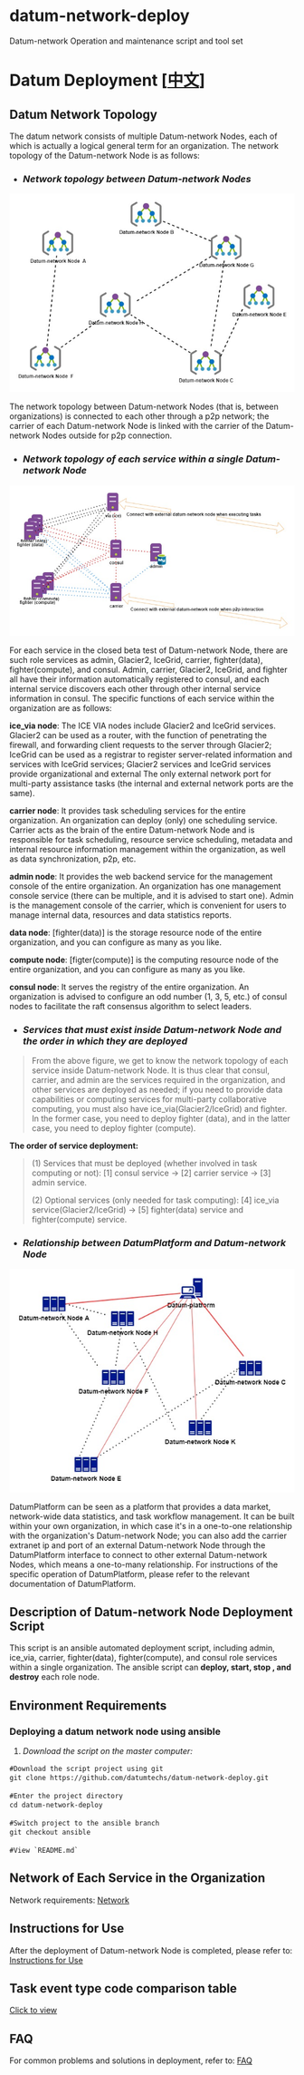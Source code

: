 # datum-network-deploy

Datum-network Operation and maintenance script and tool set

# Datum  Deployment [[中文](./README.md)]

## Datum Network Topology

The datum network consists of multiple Datum-network Nodes, each of which is actually a logical general term for an organization. The network topology of the Datum-network Node is as follows:

- ### *Network topology between Datum-network Nodes*

![organizations][OrganizationNetworkTopologyOfDatumNetworkNode]

The network topology between Datum-network Nodes (that is, between organizations) is connected to each other through a p2p network; the carrier of each Datum-network Node is linked with the carrier of the Datum-network Nodes outside for p2p connection.

- ### *Network topology of each service within a single Datum-network Node*

![inside organization][InternalServiceNetworkTopologyOfASingleDatumNetworkNode]

For each service in the closed beta test of Datum-network Node, there are such role services as admin, Glacier2, IceGrid, carrier, fighter(data), fighter(compute), and consul. Admin, carrier, Glacier2, IceGrid, and fighter all have their information automatically registered to consul, and each internal service discovers each other through other internal service information in consul. The specific functions of each service within the organization are as follows:

**ice_via node**: The ICE VIA nodes include Glacier2 and IceGrid services. Glacier2 can be used as a router, with the function of penetrating the firewall, and forwarding client requests to the server through Glacier2; IceGrid can be used as a registrar to register server-related information and services with IceGrid services; Glacier2 services and IceGrid services provide organizational and external The only external network port for multi-party assistance tasks (the internal and external network ports are the same).

**carrier node**: It provides task scheduling services for the entire organization. An organization can deploy (only) one scheduling service. Carrier acts as the brain of the entire Datum-network Node and is responsible for task scheduling, resource service scheduling, metadata and internal resource information management within the organization, as well as data synchronization, p2p, etc.

**admin node**: It provides the web backend service for the management console of the entire organization. An organization has one management console service (there can be multiple, and it is advised to start one). Admin is the management console of the carrier, which is convenient for users to manage internal data, resources and data statistics reports.

**data node**: [fighter(data)] is the storage resource node of the entire organization, and you can configure as many as you like.

**compute node**: [figter(compute)] is the computing resource node of the entire organization, and you can configure as many as you like.

**consul node**: It serves the registry of the entire organization. An organization is advised to configure an odd number (1, 3, 5, etc.) of consul nodes to facilitate the raft consensus algorithm to select leaders.

- ### *Services that must exist inside Datum-network Node and the order in which they are deployed*

> From the above figure, we get to know the network topology of each service inside Datum-network Node. It is thus clear that consul, carrier, and admin are the services required in the organization, and other services are deployed as needed; if you need to provide data capabilities or computing services for multi-party collaborative computing, you must also have ice_via(Glacier2/IceGrid) and fighter. In the former case, you need to deploy fighter (data), and in the latter case, you need to deploy fighter (compute).

**The order of service deployment:**

> (1) Services that must be deployed (whether involved in task computing or not): [1] consul service -> [2] carrier service -> [3] admin service.
> 
> (2) Optional services (only needed for task computing): [4] ice_via service(Glacier2/IceGrid) -> [5] fighter(data) service and fighter(compute) service.

- ### *Relationship between DatumPlatform and Datum-network Node*

![DatumPlatform and DatumNetworkNode][TopologyBetweenDatumPlatformAndDatumNetworkNode]

DatumPlatform can be seen as a platform that provides a data market, network-wide data statistics, and task workflow management. It can be built within your own organization, in which case it's in a one-to-one relationship with the organization's Datum-network Node; you can also add the carrier extranet ip and port of an external Datum-network Node through the DatumPlatform interface to connect to other external Datum-network Nodes, which means a one-to-many relationship. For instructions of the specific operation of DatumPlatform, please refer to the relevant documentation of DatumPlatform.

## Description of Datum-network Node Deployment Script

This script is an ansible automated deployment script, including admin, ice_via, carrier, fighter(data), fighter(compute), and consul role services within a single organization. The ansible script can **deploy, start, stop , and destroy** each role node.

## Environment Requirements


### Deploying a datum network node using ansible

1. *Download the script on the master computer:* 


```shell
#Download the script project using git
git clone https://github.com/datumtechs/datum-network-deploy.git

#Enter the project directory
cd datum-network-deploy

#Switch project to the ansible branch
git checkout ansible

#View `README.md`
```


## Network of Each Service in the Organization

Network requirements: [Network](./doc/EN/NetworkConfiguration.md)


## Instructions for Use

After the deployment of Datum-network Node is completed, please refer to: [Instructions for Use](./doc/EN/InstructionsForUseOfDatumNetwork.md)

## Task event type code comparison table

[Click to view](./doc/EN/eventCodeDetails.md)

## FAQ

For common problems and solutions in deployment, refer to: [FAQ](./doc/EN/FAQ_EN.md)

[OrganizationNetworkTopologyOfDatumNetworkNode]: ./img/OrganizationNetworkTopologyOfDatumNetworkNode.jpg
[InternalServiceNetworkTopologyOfASingleDatumNetworkNode]: ./img/InternalServiceNetworkTopologyOfASingleDatumNetworkNode.jpg
[TopologyBetweenDatumPlatformAndDatumNetworkNode]: ./img/TopologyBetweenDatumPlatformAndDatumNetworkNode.jpg
